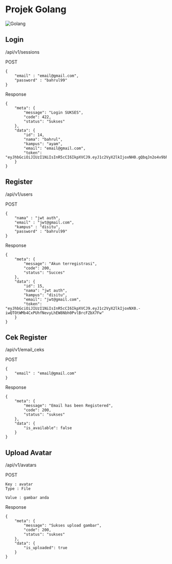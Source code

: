 # Projek Golang
![Golang](https://user-images.githubusercontent.com/53844625/108027912-845eb200-705d-11eb-833d-fb82961c291e.png?raw=true)


## Login

/api/v1/sessions

POST
```
{
    "email" : "email@gmail.com",
    "password" : "bahrul99"
}
```
Response
```
{
    "meta": {
        "message": "Login SUKSES",
        "code": 422,
        "status": "Sukses"
    },
    "data": {
        "id": 14,
        "nama": "bahrul",
        "kampus": "ayam",
        "email": "email@gmail.com",
        "token": "eyJhbGciOiJIUzI1NiIsInR5cCI6IkpXVCJ9.eyJ1c2VyX2lkIjoxNH0.gQbqJn2o4v9bhV7TXuCZR474U1qsi2x_P7cHtLSYCWc"
    }
}
```

## Register

/api/v1/users

POST
```
{
    "nama" : "jwt auth",
    "email" : "jwt@gmail.com",
    "kampus" : "disitu",
    "password" : "bahrul99"
}
```

Response
```
{
    "meta": {
        "message": "Akun terregistrasi",
        "code": 200,
        "status": "Succes"
    },
    "data": {
        "id": 15,
        "nama": "jwt auth",
        "kampus": "disitu",
        "email": "jwt@gmail.com",
        "token": "eyJhbGciOiJIUzI1NiIsInR5cCI6IkpXVCJ9.eyJ1c2VyX2lkIjoxNX0.-iwQTOtWMb4CxPUhfNevyLhEW8Nbh0PvlBrcFZbX7Fw"
    }
}
```

## Cek Register

/api/v1/email_ceks

POST
```
{
    "email" : "email@gmail.com"
}
```

Response
```
{
    "meta": {
        "message": "Email has been Registered",
        "code": 200,
        "status": "sukses"
    },
    "data": {
        "is_available": false
    }
}
```

## Upload Avatar

/api/v1/avatars

POST
```
Key : avatar
Type : File

Value : gambar anda
```

Response
```
{
    "meta": {
        "message": "Sukses upload gambar",
        "code": 200,
        "status": "sukses"
    },
    "data": {
        "is_uploaded": true
    }
}
```
